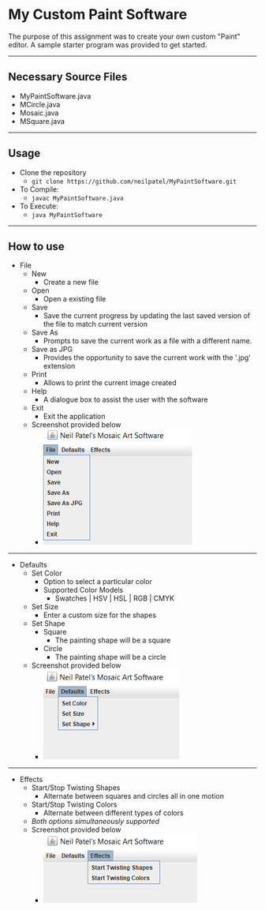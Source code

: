 # My Custom Paint Software

The purpose of this assignment was to create your own custom "Paint" editor. A sample starter program was provided to get started. 
___
## Necessary Source Files
+ MyPaintSoftware.java
+ MCircle.java
+ Mosaic.java
+ MSquare.java
___
## Usage
+ Clone the repository
	+ `git clone https://github.com/neilpatel/MyPaintSoftware.git`
+ To Compile:
	+ `javac MyPaintSoftware.java`
+ To Execute:
	+ `java MyPaintSoftware`

___
## How to use
+ File
	+ New
		+ Create a new file
	+ Open
		+ Open a existing file
	+ Save
		+ Save the current progress by updating the last saved version of the file to match current version
	+ Save As
		+ Prompts to save the current work as a file with a different name.
	+ Save as JPG
		+ Provides the opportunity to save the current work with the '.jpg' extension
	+ Print
		+ Allows to print the current image created
	+ Help
		+ A dialogue box to assist the user with the software
	+ Exit
		+ Exit the application
	+ Screenshot provided below
		+ ![File Screenshot](https://github.com/neilpatel/MyPaintSoftware/blob/master/screenshots/file.PNG/)
___
+ Defaults
	+ Set Color
		+ Option to select a particular color 
		+ Supported Color Models
			+ Swatches | HSV | HSL | RGB | CMYK
	+ Set Size
		+ Enter a custom size for the shapes
	+ Set Shape
		+ Square
			+ The painting shape will be a square
		+ Circle
			+ The painting shape will be a circle
	+ Screenshot provided below
		+ ![Defaults Screenshot](https://github.com/neilpatel/MyPaintSoftware/blob/master/screenshots/defaults.PNG)
___
+ Effects
	+ Start/Stop Twisting Shapes
		+ Alternate between squares and circles all in one motion
	+ Start/Stop Twisting Colors
		+ Alternate between different types of colors
	+ *Both options simultaneously supported*
	+ Screenshot provided below
		+ ![Effects Screenshot](https://github.com/neilpatel/MyPaintSoftware/blob/master/screenshots/effects.PNG)

	

